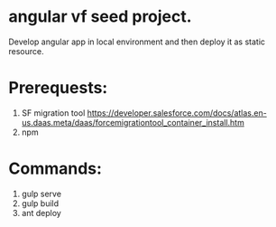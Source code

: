 # angular vf seed project.
Develop angular app in local environment and then deploy it as static resource.

# Prerequests:
1. SF migration tool https://developer.salesforce.com/docs/atlas.en-us.daas.meta/daas/forcemigrationtool_container_install.htm
2. npm

# Commands:
1. gulp serve
2. gulp build
3. ant deploy
